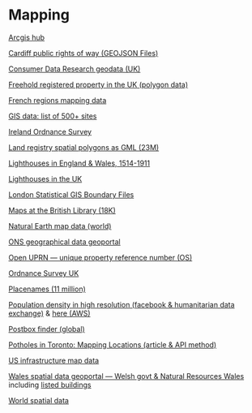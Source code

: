 # Mapping

<!-- - [Digimap](https://digimap.edina.ac.uk)
- [Digital Earth Africa](https://www.digitalearthafrica.org/products-and-services/datasets)
- [Digital elevation models (DEM) for the world - eurostat](https://ec.europa.eu/eurostat/web/gisco/geodata/reference-data/elevation/copernicus-dem/elevation)
- [Digital elevation models (DEM) for the world - viewfinder](http://viewfinderpanoramas.org/dem3.html)
- [GIS datasets](https://freegisdata.rtwilson.com/)
- [Global power stations dataset](https://datasets.wri.org/dataset/globalpowerplantdatabase)
- [Nuclear power stations worldwide](https://datashare.ed.ac.uk/handle/10283/2464?show=full)
- [Ordnance Survey Great Britain Zoomstack](https://www.ordnancesurvey.co.uk/business-government/products/open-zoomstack)
- [Elevation file for Wales](https://ec.europa.eu/eurostat/web/gisco/geodata/reference-data/elevation/copernicus-dem/elevation)
- [Shapefile for contour map of Wales](https://datashare.ed.ac.uk/handle/10283/2410?show=full) -->

[Arcgis hub](https://hub.arcgis.com/search)

[Cardiff public rights of way (GEOJSON Files)](https://www.rowmaps.com/jsons/CD/)

[Consumer Data Research geodata (UK)](https://data.cdrc.ac.uk/geodata-packs)

[Freehold registered property in the UK (polygon data)](https://use-land-property-data.service.gov.uk/datasets/inspire)

[French regions mapping data](https://www.data.gouv.fr/en/datasets/contours-des-regions-francaises-sur-openstreetmap/)

<!-- [Historical societies](https://darmc.harvard.edu/data-availability) -->

[GIS data: list of 500+ sites](https://freegisdata.rtwilson.com/)

[Ireland Ordnance Survey](https://data-osi.opendata.arcgis.com/)

[Land registry spatial polygons as GML (23M)](https://www.gov.uk/guidance/inspire-index-polygons-spatial-data)

[Lighthouses in England & Wales, 1514-1911](https://reshare.ukdataservice.ac.uk/854522/)

[Lighthouses in the UK](https://datashare.is.ed.ac.uk/handle/10283/2425)

[London Statistical GIS Boundary Files](https://data.london.gov.uk/dataset/statistical-gis-boundary-files-london)

[Maps at the British Library (18K)](https://blogs.bl.uk/magnificentmaps/2020/10/the-ktop-18000-digitised-maps-and-views-released.html)

<!-- [Maps in Geojson from public: Geocommons (150K)](https://github.com/geoiq/gc_data) and [simple webpage list](http://geocommons.com/search.html) -->

[Natural Earth map data (world)](http://www.naturalearthdata.com/downloads/)

[ONS geographical data geoportal](http://geoportal.statistics.gov.uk)

[Open UPRN — unique property reference number (OS)](https://www.ordnancesurvey.co.uk/business-government/products/open-uprn)

[Ordnance Survey UK](https://osdatahub.os.uk/downloads/open#BDLINE)  

[Placenames (11 million)](http://www.geonames.org/)

[Population density in high resolution (facebook & humanitarian data exchange)](https://dataforgood.fb.com/docs/high-resolution-population-density-maps-demographic-estimates-documentation/#how-to-access-data) & [here (AWS)](https://registry.opendata.aws/dataforgood-fb-hrsl/)

[Postbox finder (global)](https://postboxmap.com/en)

[Potholes in Toronto: Mapping Locations (article & API method)](https://towardsdatascience.com/mapping-locations-of-reported-pot-holes-in-toronto-using-python-376402d8da53)

[US infrastructure map data](https://hifld-geoplatform.opendata.arcgis.com/)

[Wales spatial data geoportal — Welsh govt & Natural Resources Wales](http://lle.gov.wales/catalogue?t=1&lang=en) including [listed buildings](http://lle.gov.wales/catalogue/item/ListedBuildings/?lang=en)

[World spatial data](http://www.diva-gis.org/datadown)
